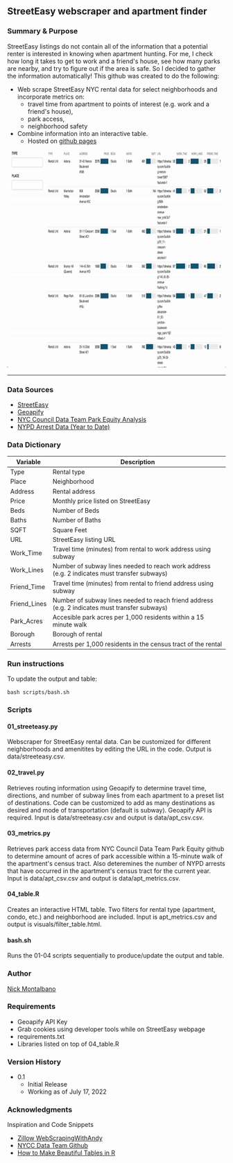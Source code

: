 ## StreetEasy webscraper and apartment finder

### Summary & Purpose
StreetEasy listings do not contain all of the information that a potential renter is interested in knowing when apartment hunting. For me, I check how long it takes to get to work and a friend's house, see how many parks are nearby, and try to figure out if the area is safe. So I decided to gather the information automatically! This github was created to do the following:

- Web scrape StreetEasy NYC rental data for select neighborhoods and incorporate metrics on:
  - travel time from apartment to points of interest (e.g. work and a friend's house), 
  - park access, 
  - neighborhood safety
- Combine information into an interactive table. 
  - Hosted on [github pages](https://nicholasmontalbano.github.io/apt_finder_streeteasy_scrape/visuals/filter_table.html)


<img src="visuals/tutorial.gif" width="800" height="500"/>

***  

### Data Sources 
- [StreetEasy](https://streeteasy.com/for-rent/nyc)
- [Geoapify](https://apidocs.geoapify.com/)
- [NYC Council Data Team Park Equity Analysis](https://github.com/NewYorkCityCouncil/park_equity_covid_2022)
- [NYPD Arrest Data (Year to Date)](https://data.cityofnewyork.us/Public-Safety/NYPD-Arrest-Data-Year-to-Date-/uip8-fykc)

### Data Dictionary

| Variable | Description |
|----------------------------------------------------------------|--------------------------------------------------------------------------|
| Type | Rental type | 
| Place | Neighborhood |
| Address | Rental address | 
| Price | Monthly price listed on StreetEasy |
| Beds | Number of Beds | 
| Baths | Number of Baths |
| SQFT | Square Feet | 
| URL | StreetEasy listing URL |
| Work_Time | Travel time (minutes) from rental to work address using subway | 
| Work_Lines | Number of subway lines needed to reach work address (e.g. 2 indicates must transfer subways) |
| Friend_Time | Travel time (minutes) from rental to friend address using subway | 
| Friend_Lines | Number of subway lines needed to reach friend address (e.g. 2 indicates must transfer subways) |
| Park_Acres | Accesible park acres per 1,000 residents within a 15 minute walk | 
| Borough | Borough of rental |
| Arrests | Arrests per 1,000 residents in the census tract of the rental | 


### Run instructions

To update the output and table:

```
bash scripts/bash.sh
```

### Scripts

#### 01_streeteasy.py
Webscraper for StreetEasy rental data. Can be customized for different neighborhoods and amenitites by editing the URL in the code. Output is data/streeteasy.csv. 

#### 02_travel.py
Retrieves routing information using Geoapify to determine travel time, directions, and number of subway lines from each apartment to a preset list of destinations. Code can be customized to add as many destinations as desired and mode of transportation (default is subway). Geoapify API is required. Input is data/streeteasy.csv and output is data/apt_csv.csv. 

#### 03_metrics.py
Retrieves park access data from NYC Council Data Team Park Equity github to determine amount of acres of park accessible within a 15-minute walk of the apartment's census tract. Also deteremines the number of NYPD arrests that have occurred in the apartment's census tract for the current year. Input is data/apt_csv.csv and output is data/apt_metrics.csv. 

#### 04_table.R
Creates an interactive HTML table. Two filters for rental type (apartment, condo, etc.) and neighborhood are included. Input is apt_metrics.csv and output is visuals/filter_table.html. 

#### bash.sh
Runs the 01-04 scripts sequentially to produce/update the output and table. 

### Author

[Nick Montalbano](https://github.com/NicholasMontalbano)

### Requirements

- Geoapify API Key
- Grab cookies using developer tools while on StreetEasy webpage
- requirements.txt
- Libraries listed on top of 04_table.R

### Version History

* 0.1
    * Initial Release
    * Working as of July 17, 2022
    
### Acknowledgments

Inspiration and Code Snippets
* [Zillow WebScrapingWithAndy](https://www.youtube.com/watch?v=dRcvJRmqFHQ&t=3s&ab_channel=WebScrapingwithAndy)
* [NYCC Data Team Github](https://github.com/NewYorkCityCouncil)
* [How to Make Beautiful Tables in R](https://rfortherestofus.com/2019/11/how-to-make-beautiful-tables-in-r/)
